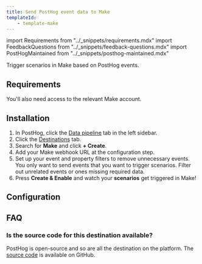 ```yaml
---
title: Send PostHog event data to Make
templateId:
    - template-make
---
```


import Requirements from "../_snippets/requirements.mdx"
import FeedbackQuestions from "../_snippets/feedback-questions.mdx"
import PostHogMaintained from "../_snippets/posthog-maintained.mdx"

Trigger scenarios in Make based on PostHog events.

## Requirements

<Requirements />

You'll also need access to the relevant Make account.

## Installation

1. In PostHog, click the [Data pipeline](https://us.posthog.com/pipeline/overview) tab in the left sidebar.
2. Click the [Destinations](https://us.posthog.com/pipeline/destinations?search=) tab.
3. Search for **Make** and click **+ Create**.
4. Add your Make webhook URL at the configuration step.
5. Set up your event and property filters to remove unnecessary events. You only want to send events that you want to trigger scenarios. Filter out unrelated events or ones missing required data.
6. Press **Create & Enable** and watch your **scenarios** get triggered in Make!

<HideOnCDPIndex>

## Configuration

<TemplateParameters />

## FAQ

### Is the source code for this destination available?

PostHog is open-source and so are all the destination on the platform. The [source code](https://github.com/PostHog/posthog/blob/master/posthog/cdp/templates/make/template_make.py) is available on GitHub.

<PostHogMaintained />

<FeedbackQuestions />

</HideOnCDPIndex>